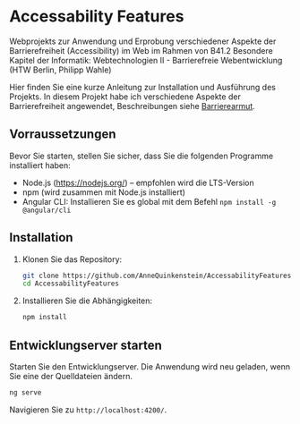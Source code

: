 # Accessability Features

Webprojekts zur Anwendung und Erprobung verschiedener Aspekte der Barrierefreiheit (Accessibility) im Web im Rahmen von B41.2 Besondere Kapitel der Informatik: Webtechnologien II - Barrierefreie Webentwicklung (HTW Berlin, Philipp Wahle) 

Hier finden Sie eine kurze Anleitung zur Installation und Ausführung des Projekts.
In diesem Projekt habe ich verschiedene Aspekte der Barrierefreiheit angewendet, Beschreibungen siehe [Barrierearmut](./barrierearmut.md).

## Vorraussetzungen

Bevor Sie starten, stellen Sie sicher, dass Sie die folgenden Programme installiert haben:

- Node.js (https://nodejs.org/) – empfohlen wird die LTS-Version
- npm (wird zusammen mit Node.js installiert)
- Angular CLI: Installieren Sie es global mit dem Befehl `npm install -g @angular/cli`

## Installation

1. Klonen Sie das Repository:

    ```bash
    git clone https://github.com/AnneQuinkenstein/AccessabilityFeatures
    cd AccessabilityFeatures
    ```

2. Installieren Sie die Abhängigkeiten:

    ```bash
    npm install
    ```

## Entwicklungserver starten

Starten Sie den Entwicklungserver. Die Anwendung wird neu geladen, wenn Sie eine der Quelldateien ändern.

```bash
ng serve
```
Navigieren Sie zu `http://localhost:4200/`. 


